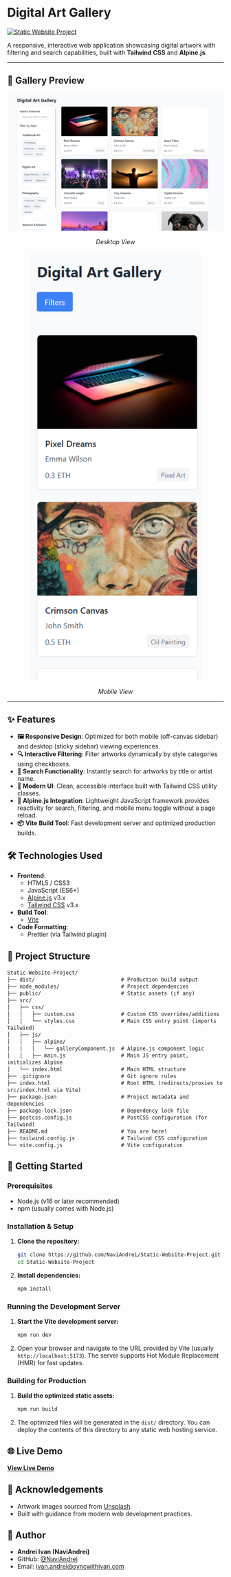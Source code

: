 # Digital Art Gallery

[![Static Website Project](https://img.shields.io/badge/Project-Static%20Website-blue)](https://github.com/NaviAndrei/Static-Website-Project) <!-- Replace with your actual repo link -->

A responsive, interactive web application showcasing digital artwork with filtering and search capabilities, built with **Tailwind CSS** and **Alpine.js**.

---

## 📱 Gallery Preview

<div align="center">
  <img src="public/images/desktop-image.png" alt="Digital Art Gallery Desktop Screenshot" width="800">
  
  *Desktop View*
</div>

<div align="center">
  <img src="public/images/mobile-image.png" alt="Digital Art Gallery Mobile Screenshot" width="400">
  
  *Mobile View*
</div>

---

## ✨ Features

- **🖼️ Responsive Design**: Optimized for both mobile (off-canvas sidebar) and desktop (sticky sidebar) viewing experiences.
- **🔍 Interactive Filtering**: Filter artworks dynamically by style categories using checkboxes.
- **🔎 Search Functionality**: Instantly search for artworks by title or artist name.
- **🎨 Modern UI**: Clean, accessible interface built with Tailwind CSS utility classes.
- **🚀 Alpine.js Integration**: Lightweight JavaScript framework provides reactivity for search, filtering, and mobile menu toggle without a page reload.
- **📦 Vite Build Tool**: Fast development server and optimized production builds.

## 🛠️ Technologies Used

- **Frontend**:
    - HTML5 / CSS3
    - JavaScript (ES6+)
    - [Alpine.js](https://alpinejs.dev/) v3.x
    - [Tailwind CSS](https://tailwindcss.com/) v3.x
- **Build Tool**:
    - [Vite](https://vitejs.dev/)
- **Code Formatting**:
    - Prettier (via Tailwind plugin)

## 📂 Project Structure

```
Static-Website-Project/
├── dist/                            # Production build output
├── node_modules/                    # Project dependencies
├── public/                          # Static assets (if any)
├── src/
│   ├── css/
│   │   ├── custom.css               # Custom CSS overrides/additions
│   │   └── styles.css               # Main CSS entry point (imports Tailwind)
│   ├── js/
│   │   ├── alpine/
│   │   │   └── galleryComponent.js  # Alpine.js component logic
│   │   ├── main.js                  # Main JS entry point, initializes Alpine
│   └── index.html                   # Main HTML structure
├── .gitignore                       # Git ignore rules
├── index.html                       # Root HTML (redirects/proxies to src/index.html via Vite)
├── package.json                     # Project metadata and dependencies
├── package-lock.json                # Dependency lock file
├── postcss.config.js                # PostCSS configuration (for Tailwind)
├── README.md                        # You are here!
├── tailwind.config.js               # Tailwind CSS configuration
└── vite.config.js                   # Vite configuration
```

## 🚀 Getting Started

### Prerequisites

- Node.js (v16 or later recommended)
- npm (usually comes with Node.js)

### Installation & Setup

1.  **Clone the repository:**
    ```bash
    git clone https://github.com/NaviAndrei/Static-Website-Project.git # Replace with your repo URL
    cd Static-Website-Project
    ```
2.  **Install dependencies:**
    ```bash
    npm install
    ```

### Running the Development Server

1.  **Start the Vite development server:**
    ```bash
    npm run dev
    ```
2.  Open your browser and navigate to the URL provided by Vite (usually `http://localhost:5173`). The server supports Hot Module Replacement (HMR) for fast updates.

### Building for Production

1.  **Build the optimized static assets:**
    ```bash
    npm run build
    ```
2.  The optimized files will be generated in the `dist/` directory. You can deploy the contents of this directory to any static web hosting service.

## 🌐 Live Demo

<!-- Add a link to your deployed application (e.g., GitHub Pages, Netlify, Vercel) -->
**[View Live Demo](PLACEHOLDER_LIVE_DEMO_URL)**

## 🙏 Acknowledgements

*   Artwork images sourced from [Unsplash](https://unsplash.com/).
*   Built with guidance from modern web development practices.


## 👤 Author

- **Andrei Ivan (NaviAndrei)**
- GitHub: [@NaviAndrei](https://github.com/NaviAndrei)
- Email: ivan.andrei@syncwithivan.com
